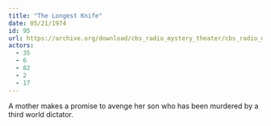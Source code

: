 ```yaml
---
title: "The Longest Knife"
date: 05/21/1974
id: 95
url: https://archive.org/download/cbs_radio_mystery_theater/cbs_radio_mystery_theater-0051-0100.zip/cbs_radio_mystery_theater-0051-0100%2Fcbsrmt_0095_the_longest_knife.mp3
actors:
  - 35
  - 6
  - 82
  - 2
  - 17
---
```

A mother makes a promise to avenge her son who has been murdered by a third world dictator.